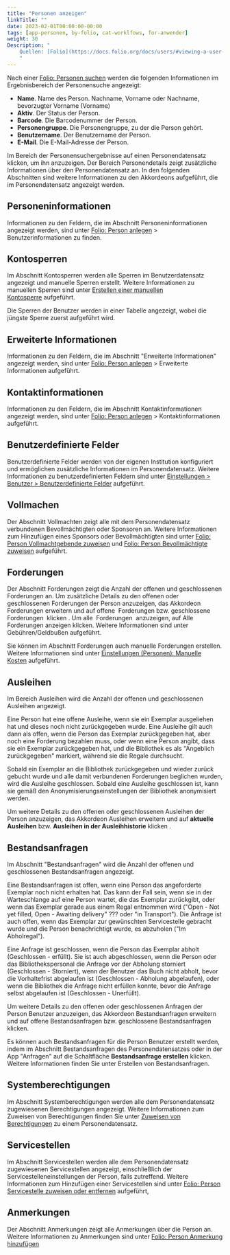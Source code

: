 ```yaml
---
title: "Personen anzeigen"
linkTitle: ""
date: 2023-02-01T00:00:00-00:00
tags: [app-personen, by-folio, cat-worklfows, for-anwender]
weight: 30
Description: "
    Quellen: [Folio](https://docs.folio.org/docs/users/#viewing-a-user-record ) & [GBV](https://info.gbv.de/display/FOLIOGBVEXTERN/Folio:+Personen+anzeigen)
    "
---
```


Nach einer [Folio: Personen suchen](https://info.gbv.de/display/FOLIOGBVEXTERN/Folio%3A+Personen+suchen) werden die folgenden Informationen im Ergebnisbereich der Personensuche angezeigt:

* **Name**. Name des Person. Nachname, Vorname oder Nachname, bevorzugter Vorname (Vorname)
* **Aktiv**. Der Status der Person.
* **Barcode**. Die Barcodenummer der Person.
* **Personengruppe**. Die Personengruppe, zu der die Person gehört.
* **Benutzername**. Der Benutzername der Person.
* **E-Mail**. Die E-Mail-Adresse der Person.

Im Bereich der Personensuchergebnisse auf einen Personendatensatz klicken, um ihn anzuzeigen. Der Bereich Personendetails zeigt zusätzliche Informationen über den Personendatensatz an. In den folgenden Abschnitten sind weitere Informationen zu den Akkordeons aufgeführt, die im Personendatensatz angezeigt werden.

## Personeninformationen

Informationen zu den Feldern, die im Abschnitt Personeninformationen angezeigt werden, sind unter [Folio: Person anlegen](https://info.gbv.de/display/FOLIOGBVEXTERN/Folio%3A+Person+anlegen) > Benutzerinformationen zu finden.

## Kontosperren

Im Abschnitt Kontosperren werden alle Sperren im Benutzerdatensatz angezeigt und manuelle Sperren erstellt. Weitere Informationen zu manuellen Sperren sind unter [Erstellen einer manuellen Kontosperre](https://info.gbv.de/display/FOLIOGBVEXTERN/Einstellungen+%28Personen%29%3A+Kontosperren) aufgeführt.

Die Sperren der Benutzer werden in einer Tabelle angezeigt, wobei die jüngste Sperre zuerst aufgeführt wird.

## Erweiterte Informationen

Informationen zu den Feldern, die im Abschnitt "Erweiterte Informationen" angezeigt werden, sind unter [Folio: Person anlegen](https://info.gbv.de/display/FOLIOGBVEXTERN/Folio%3A+Person+anlegen) > Erweiterte Informationen aufgeführt.

## Kontaktinformationen

Informationen zu den Feldern, die im Abschnitt Kontaktinformationen angezeigt werden, sind unter [Folio: Person anlegen](https://info.gbv.de/display/FOLIOGBVEXTERN/Folio%3A+Person+anlegen) > Kontaktinformationen aufgeführt.

## Benutzerdefinierte Felder

Benutzerdefinierte Felder werden von der eigenen Institution konfiguriert und ermöglichen zusätzliche Informationen im Personendatensatz. Weitere Informationen zu benutzerdefinierten Feldern sind unter [Einstellungen > Benutzer > Benutzerdefinierte Felder](https://info.gbv.de/display/FOLIOGBVEXTERN/Einstellungen+%28Personen%29%3A+Benutzerdefinierte+Felder) aufgeführt.

## Vollmachen

Der Abschnitt Vollmachten zeigt alle mit dem Personendatensatz verbundenen Bevollmächtigten oder Sponsoren an. Weitere Informationen zum Hinzufügen eines Sponsors oder Bevollmächtigten sind unter [Folio: Person Vollmachtgebende zuweisen](https://info.gbv.de/display/FOLIOGBVEXTERN/Folio%3A+Person+Vollmachtgebende+zuweisen) und [Folio: Person Bevollmächtigte zuweisen](https://info.gbv.de/pages/viewpage.action?pageId=840859875) aufgeführt.

## Forderungen

Der Abschnitt Forderungen zeigt die Anzahl der offenen und geschlossenen Forderungen an. Um zusätzliche Details zu den offenen oder geschlossenen Forderungen der Person anzuzeigen, das Akkordeon Forderungen erweitern und auf offene  Forderungen bzw. geschlossene Forderungen  klicken . Um alle  Forderungen  anzuzeigen, auf Alle Forderungen anzeigen klicken. Weitere Informationen sind unter Gebühren/Geldbußen aufgeführt.

Sie können im Abschnitt Forderungen auch manuelle Forderungen erstellen. Weitere Informationen sind unter [Einstellungen (Personen): Manuelle Kosten](https://info.gbv.de/display/FOLIOGBVEXTERN/Einstellungen+%28Personen%29%3A+Manuelle+Kosten) aufgeführt.

## Ausleihen

Im Bereich Ausleihen wird die Anzahl der offenen und geschlossenen Ausleihen angezeigt.

Eine Person hat eine offene Ausleihe, wenn sie ein Exemplar ausgeliehen hat und dieses noch nicht zurückgegeben wurde. Eine Ausleihe gilt auch dann als offen, wenn die Person das Exemplar zurückgegeben hat, aber noch eine Forderung bezahlen muss, oder wenn eine Person angibt, dass sie ein Exemplar zurückgegeben hat, und die Bibliothek es als "Angeblich zurückgegeben" markiert, während sie die Regale durchsucht.

Sobald ein Exemplar an die Bibliothek zurückgegeben und wieder zurück gebucht wurde und alle damit verbundenen Forderungen beglichen wurden, wird die Ausleihe geschlossen. Sobald eine Ausleihe geschlossen ist, kann sie gemäß den Anonymisierungseinstellungen der Bibliothek anonymisiert werden.

Um weitere Details zu den offenen oder geschlossenen Ausleihen der Person anzuzeigen, das Akkordeon Ausleihen erweitern und auf **aktuelle Ausleihen** bzw. **Ausleihen in der Ausleihhistorie** klicken .

## Bestandsanfragen

Im Abschnitt "Bestandsanfragen" wird die Anzahl der offenen und geschlossenen Bestandsanfragen angezeigt.

Eine Bestandsanfragen ist offen, wenn eine Person das angeforderte Exemplar noch nicht erhalten hat. Das kann der Fall sein, wenn sie in der Warteschlange auf eine Person wartet, die das Exemplar zurückgibt, oder wenn das Exemplar gerade aus einem Regal entnommen wird ("Open - Not yet filled, Open - Awaiting delivery" ??? oder "in Transport"). Die Anfrage ist auch offen, wenn das Exemplar zur gewünschten Servicestelle gebracht wurde und die Person benachrichtigt wurde, es abzuholen ("Im Abholregal").

Eine Anfrage ist geschlossen, wenn die Person das Exemplar abholt (Geschlossen - erfüllt). Sie ist auch abgeschlossen, wenn die Person oder das Bibliothekspersonal die Anfrage vor der Abholung storniert (Geschlossen - Storniert), wenn der Benutzer das Buch nicht abholt, bevor die Vorhaltefrist abgelaufen ist (Geschlossen - Abholung abgelaufen), oder wenn die Bibliothek die Anfrage nicht erfüllen konnte, bevor die Anfrage selbst abgelaufen ist (Geschlossen - Unerfüllt).

Um weitere Details zu den offenen oder geschlossenen Anfragen der Person Benutzer anzuzeigen, das Akkordeon Bestandsanfragen erweitern und auf offene Bestandsanfragen bzw. geschlossene Bestandsanfragen klicken.

Es können auch Bestandsanfragen für die Person Benutzer erstellt werden, indem im Abschnitt Bestandsanfragen des Personendatensatzes oder in der App "Anfragen" auf die Schaltfläche **Bestandsanfrage erstellen** klicken. Weitere Informationen finden Sie unter Erstellen von Bestandsanfragen.

## Systemberechtigungen

Im Abschnitt Systemberechtigungen werden alle dem Personendatensatz zugewiesenen Berechtigungen angezeigt. Weitere Informationen zum Zuweisen von Berechtigungen finden Sie unter [Zuweisen von Berechtigungen](https://info.gbv.de/display/FOLIOGBVEXTERN/Folio%3A+Person+Rechte+zuweisen) zu einem Personendatensatz.

## Servicestellen

Im Abschnitt Servicestellen werden alle dem Personendatensatz zugewiesenen Servicestellen angezeigt, einschließlich der Servicestelleneinstellungen der Person, falls zutreffend. Weitere Informationen zum Hinzufügen einer Servicestellen sind unter [Folio: Person Servicestelle zuweisen oder entfernen](https://info.gbv.de/display/FOLIOGBVEXTERN/Folio%3A+Person+Servicestelle+zuweisen+oder+entfernen) aufgeführt,

## Anmerkungen

Der Abschnitt Anmerkungen zeigt alle Anmerkungen über die Person an. Weitere Informationen zu Anmerkungen sind unter [Folio: Person Anmerkung hinzufügen](https://info.gbv.de/pages/viewpage.action?pageId=841416763)
